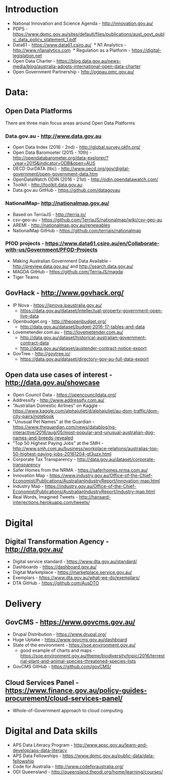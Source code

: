 # Introduction
* National Innovation and Science Agenda - http://innovation.gov.au/
* PDPS - https://www.dpmc.gov.au/sites/default/files/publications/aust_govt_public_data_policy_statement_1.pdf
* Data61 - https://www.data61.csiro.au/
  * N1 Analytics - http://www.n1analytics.com
  * Regulation as a Platform - https://digital-legislation.net
* Open Data Charter - https://blog.data.gov.au/news-media/blog/australia-adopts-international-open-data-charter
* Open Government Partnership - http://ogpau.pmc.gov.au/

# Data:
## Open Data Platforms
There are three main focus areas around Open Data Platforms  
### Data.gov.au - http://www.data.gov.au
  * Open Data Index (2016 - 2nd) - http://global.survey.okfn.org/
  * Open Data Baromoeter (2015 - 10th) - http://opendatabarometer.org/data-explorer/?_year=2015&indicator=ODB&open=AUS
  * OECD OurDATA (tbc) - http://www.oecd.org/gov/digital-government/open-government-data.htm
  * OpenDataWatch ODIN (2016 - 21st) - http://odin.opendatawatch.com/
  * Toolkit - http://toolkit.data.gov.au
  * Data.gov.au GitHub - https://github.com/datagovau
### NationalMap- http://nationalmap.gov.au/
  * Based on TerriaJS - http://terria.io/
  * csv-geo-au - https://github.com/TerriaJS/nationalmap/wiki/csv-geo-au
  * AREMI - http://nationalmap.gov.au/renewables
  * NationalMap GitHub - https://github.com/terriajs/nationalmap
### PfOD projects - https://www.data61.csiro.au/en/Collaborate-with-us/Government/PFOD-Projects
  * Making Australian Government Data Available - http://preview.data.gov.au/ and http://search.data.gov.au/
  * MAGDA GitHub - https://github.com/TerriaJS/magda
  * Tiger Teams
## GovHack - http://www.govhack.org/
  * IP Nova - https://ipnova.ipaustralia.gov.au/
    * https://data.gov.au/dataset/intellectual-property-government-open-live-data
  * Openbudget.org - http://theopenbudget.org/
    * http://data.gov.au/dataset/budget-2016-17-tables-and-data
  * Lovemetender.com.au - http://lovemetender.com.au/
    * http://data.gov.au/dataset/historical-australian-government-contract-data
    * http://data.gov.au/dataset/austender-contract-notice-export
  * GovTree - http://govtree.io/
    * https://data.gov.au/dataset/directory-gov-au-full-data-export
## Open data use cases of interest - http://data.gov.au/showcase
  * Open Council Data - https://opencouncildata.org/
  * Addressify - http://www.addressify.com.au/
  * "Australian Domestic Airlines" on Kaggle - https://www.kaggle.com/alphajuliet/d/alphajuliet/au-dom-traffic/dom-city-pairs/notebook
  * "Unusual Pet Names" at the Guardian - https://www.theguardian.com/news/datablog/ng-interactive/2016/aug/05/most-popular-and-unusual-australian-dog-names-and-breeds-revealed
  * "Top 50 Highest Paying Jobs" at the SMH - http://www.smh.com.au/business/workplace-relations/australias-top-50-highest-paying-jobs-20161204-gt3uzx.html
  * Corporate Tax Transparency - http://data.gov.au/dataset/corporate-transparency
  * Safer Homes from the NRMA - https://saferhomes.nrma.com.au/
  * Innovation Map - https://www.industry.gov.au/Office-of-the-Chief-Economist/Publications/AustralianIndustryReport/innovation-map.html
  * Industry Map - https://industry.gov.au/Office-of-the-Chief-Economist/Publications/AustralianIndustryReport/industry-map.html
  * Real Words, Imagined Tweets - http://hansard-interjections.herokuapp.com/tweets/

# Digital
## Digital Transformation Agency - http://dta.gov.au/
  * Digital service standard - https://www.dta.gov.au/standard/
  * Dashboards - https://dashboard.gov.au/
  * Digital Marketplace - https://marketplace.service.gov.au/
  * Exemplars - https://www.dta.gov.au/what-we-do/exemplars/
  * DTA GitHub - https://github.com/AusDTO

# Delivery
## GovCMS - https://www.govcms.gov.au/
  * Drupal Distribution - https://www.drupal.org/
  * Huge Uptake - https://www.govcms.gov.au/dashboard
  * State of the environment - https://soe.environment.gov.au/
    * good example of charts and maps - https://soe.environment.gov.au/theme/biodiversity/topic/2016/terrestrial-plant-and-animal-species-threatened-species-lists
  * GovCMS GitHub - https://github.com/govCMS/
## Cloud Services Panel - https://www.finance.gov.au/policy-guides-procurement/cloud-services-panel/
  * Whole-of-Government approach to cloud computing

# Digital and Data skills
  * APS Data Literacy Program - http://www.apsc.gov.au/learn-and-develop/aps-data-literacy
  * APS Data Fellowships - https://www.dpmc.gov.au/public-data/data-fellowship
  * Code for Australia - http://www.codeforaustralia.org/
  * ODI Queensland - http://queensland.theodi.org/home/learning/courses/
